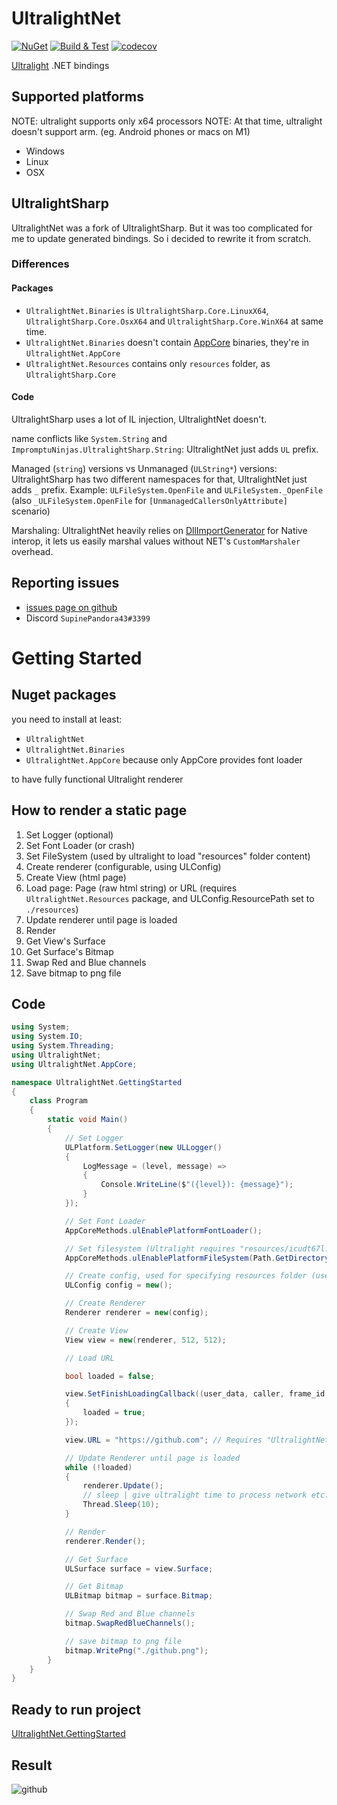 # UltralightNet

[![NuGet](https://img.shields.io/nuget/v/UltralightNet.svg)](https://www.nuget.org/packages/UltralightNet/) [![Build & Test](https://github.com/SupinePandora43/UltralightNet/actions/workflows/build.yml/badge.svg)](https://github.com/SupinePandora43/UltralightNet/actions/workflows/build.yml)
[![codecov](https://codecov.io/gh/SupinePandora43/UltralightNet/branch/master/graph/badge.svg?token=QSP6YT7UM8)](https://codecov.io/gh/SupinePandora43/UltralightNet)

[Ultralight](https://ultralig.ht) .NET bindings

## Supported platforms

NOTE: ultralight supports only x64 processors
NOTE: At that time, ultralight doesn't support arm. (eg. Android phones or macs on M1)

- Windows
- Linux
- OSX

## UltralightSharp

UltralightNet was a fork of UltralightSharp.
But it was too complicated for me to update generated bindings.
So i decided to rewrite it from scratch.

### Differences

#### Packages

- `UltralightNet.Binaries` is `UltralightSharp.Core.LinuxX64`, `UltralightSharp.Core.OsxX64` and `UltralightSharp.Core.WinX64` at same time.
- `UltralightNet.Binaries` doesn't contain [AppCore](https://github.com/ultralight-ux/AppCore) binaries, they're in `UltralightNet.AppCore`
- `UltralightNet.Resources` contains only `resources` folder, as `UltralightSharp.Core`

#### Code

UltralightSharp uses a lot of IL injection, UltralightNet doesn't.

name conflicts like `System.String` and `ImpromptuNinjas.UltralightSharp.String`: UltralightNet just adds `UL` prefix.

Managed (`string`) versions vs Unmanaged (`ULString*`) versions: UltralightSharp has two different namespaces for that, UltralightNet just adds `_` prefix. Example: `ULFileSystem.OpenFile` and `ULFileSystem._OpenFile` (also `_ULFileSystem.OpenFile` for `[UnmanagedCallersOnlyAttribute]` scenario)

Marshaling: UltralightNet heavily relies on [DllImportGenerator](https://github.com/dotnet/runtimelab/tree/feature/DllImportGenerator) for Native interop, it lets us easily marshal values without NET's `CustomMarshaler` overhead.

## Reporting issues

* [issues page on github](https://github.com/SupinePandora43/UltralightNet/issues)
* Discord `SupinePandora43#3399`

# Getting Started

## Nuget packages

you need to install at least:

* `UltralightNet`
* `UltralightNet.Binaries`
* `UltralightNet.AppCore` because only AppCore provides font loader

to have fully functional Ultralight renderer

## How to render a static page

1. Set Logger (optional)
2. Set Font Loader (or crash)
3. Set FileSystem (used by ultralight to load "resources" folder content)
4. Create renderer (configurable, using ULConfig)
5. Create View (html page)
6. Load page: Page (raw html string) or URL (requires `UltralightNet.Resources` package, and ULConfig.ResourcePath set to `./resources`)
7. Update renderer until page is loaded
8. Render
9. Get View's Surface
10. Get Surface's Bitmap
11. Swap Red and Blue channels
12. Save bitmap to png file

## Code

```cs
using System;
using System.IO;
using System.Threading;
using UltralightNet;
using UltralightNet.AppCore;

namespace UltralightNet.GettingStarted
{
	class Program
	{
		static void Main()
		{
			// Set Logger
			ULPlatform.SetLogger(new ULLogger()
			{
				LogMessage = (level, message) =>
				{
					Console.WriteLine($"({level}): {message}");
				}
			});

			// Set Font Loader
			AppCoreMethods.ulEnablePlatformFontLoader();

			// Set filesystem (Ultralight requires "resources/icudt67l.dat", and probably cacert.pem too)
			AppCoreMethods.ulEnablePlatformFileSystem(Path.GetDirectoryName(typeof(Program).Assembly.Location));

			// Create config, used for specifying resources folder (used for URL loading)
			ULConfig config = new();

			// Create Renderer
			Renderer renderer = new(config);

			// Create View
			View view = new(renderer, 512, 512);

			// Load URL

			bool loaded = false;

			view.SetFinishLoadingCallback((user_data, caller, frame_id, is_main_frame, url) =>
			{
				loaded = true;
			});

			view.URL = "https://github.com"; // Requires "UltralightNet.Resources"

			// Update Renderer until page is loaded
			while (!loaded)
			{
				renderer.Update();
				// sleep | give ultralight time to process network etc.
				Thread.Sleep(10);
			}

			// Render
			renderer.Render();

			// Get Surface
			ULSurface surface = view.Surface;

			// Get Bitmap
			ULBitmap bitmap = surface.Bitmap;

			// Swap Red and Blue channels
			bitmap.SwapRedBlueChannels();

			// save bitmap to png file
			bitmap.WritePng("./github.png");
		}
	}
}

```

## Ready to run project

[UltralightNet.GettingStarted](https://github.com/SupinePandora43/UltralightNet/tree/master/UltralightNet.GettingStarted)

## Result

![github](https://user-images.githubusercontent.com/36124472/112279554-dc648600-8ca5-11eb-868c-f7d4441adc3b.png)

